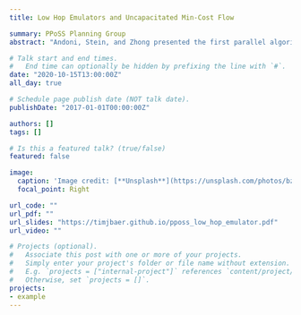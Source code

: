 ```yaml
---
title: Low Hop Emulators and Uncapacitated Min-Cost Flow

summary: PPoSS Planning Group
abstract: "Andoni, Stein, and Zhong presented the first parallel algorithm for approximate single source shortest paths (SSSP) in nearly optimal work and depth (STOC 2020). We review their construction of a low hop emulator that approximates the graph well, reduction of SSSP to uncapacitated minimum cost flow, and introduction of a fast preconditioner into Sherman's framework (SODA 2017). We emphasize practical implementation considerations, including a discussion on a scalable implementation for one of the main subroutines: given a vertex, find its closest neighbors."

# Talk start and end times.
#   End time can optionally be hidden by prefixing the line with `#`.
date: "2020-10-15T13:00:00Z"
all_day: true

# Schedule page publish date (NOT talk date).
publishDate: "2017-01-01T00:00:00Z"

authors: []
tags: []

# Is this a featured talk? (true/false)
featured: false

image:
  caption: 'Image credit: [**Unsplash**](https://unsplash.com/photos/bzdhc5b3Bxs)'
  focal_point: Right

url_code: ""
url_pdf: ""
url_slides: "https://timjbaer.github.io/pposs_low_hop_emulator.pdf"
url_video: ""

# Projects (optional).
#   Associate this post with one or more of your projects.
#   Simply enter your project's folder or file name without extension.
#   E.g. `projects = ["internal-project"]` references `content/project/deep-learning/index.md`.
#   Otherwise, set `projects = []`.
projects:
- example
---
```

